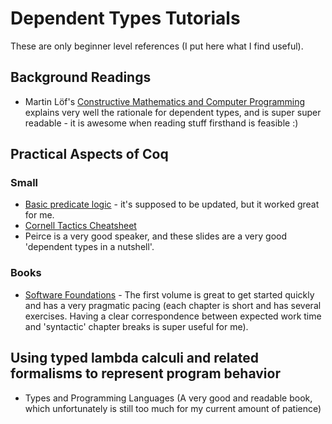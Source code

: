 # Dependent Types Tutorials

These are only beginner level references (I put here what I find useful).

## Background Readings

+ Martin Löf's [Constructive Mathematics and Computer Programming](https://www.cs.tufts.edu/~nr/cs257/archive/per-martin-lof/constructive-math.pdf) explains very well the rationale for dependent types, and is super super readable - it is awesome when reading stuff firsthand is feasible :)

## Practical Aspects of Coq

### Small

+ [Basic predicate logic](https://coq.inria.fr/tutorial/1-basic-predicate-calculus) - it's supposed to be updated, but it worked great for me.
+ [Cornell Tactics Cheatsheet](https://www.cs.cornell.edu/courses/cs3110/2018sp/a5/coq-tactics-cheatsheet.html)
+ Peirce is a very good speaker, and these slides are a very good 'dependent types in a nutshell'.

### Books

+ [Software Foundations](https://softwarefoundations.cis.upenn.edu/) - The first volume is great to get started quickly and has a very
  pragmatic pacing (each chapter is short and has several exercises. Having a clear correspondence between expected work time and 'syntactic'
  chapter breaks is super useful for me).

## Using typed lambda calculi and related formalisms to represent program behavior

+ Types and Programming Languages (A very good and readable book, which unfortunately is still too much for my current amount of patience)
